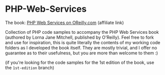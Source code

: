PHP-Web-Services
================

The book: [PHP Web Services on OReilly.com](http://www.dpbolvw.net/click-7049572-11260198?url=http%3A%2F%2Fshop.oreilly.com%2Fproduct%2F0636920028291.do%3Fcmp%3Daf-prog-book-product_cj_9781449356569_%25zp&cjsku=0636920028291) (affiliate link)

Collection of PHP code samples to accompany the PHP Web Services book (authored by Lorna Jane Mitchell, published by O'Reilly).  Feel free to fork and use for inspiration, this is quite literally the contents of my working code folders as I developed the book itself.  They are mostly trivial, and I offer no guarantee as to their usefulness, but you are more than welcome to them :)

(if you're looking for the code samples for the 1st edition of the book, use the `1st-edition` branch)
